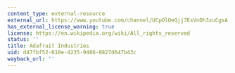 ```yaml
---
content_type: external-resource
external_url: https://www.youtube.com/channel/UCpOlOeQjj7EsVnDh3zuCgsA
has_external_license_warning: true
license: https://en.wikipedia.org/wiki/All_rights_reserved
status: ''
title: Adafruit Industries
uid: d47fbf52-610e-4235-9486-0827d647b43c
wayback_url: ''
---
```

